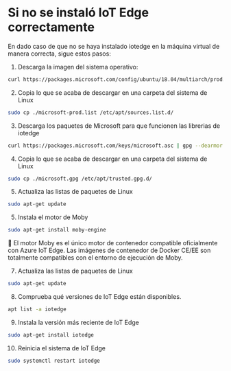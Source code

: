 # Si no se instaló IoT Edge correctamente

En dado caso de que no se haya instalado iotedge en la máquina virtual de manera correcta, sigue estos pasos:

1. Descarga la imagen del sistema operativo:

```Bash
curl https://packages.microsoft.com/config/ubuntu/18.04/multiarch/prod.list > ./microsoft-prod.list
```
2. Copia lo que se acaba de descargar en una carpeta del sistema de Linux

```Bash
sudo cp ./microsoft-prod.list /etc/apt/sources.list.d/
```

3. Descarga los paquetes de Microsoft para que funcionen las librerias de iotedge

```Bash
curl https://packages.microsoft.com/keys/microsoft.asc | gpg --dearmor > microsoft.gpg
```

4. Copia lo que se acaba de descargar en una carpeta del sistema de Linux

```Bash
sudo cp ./microsoft.gpg /etc/apt/trusted.gpg.d/
```

5. Actualiza las listas de paquetes de Linux

```Bash
sudo apt-get update
```

5. Instala el motor de Moby

```Bash
sudo apt-get install moby-engine
```

:book: El motor Moby es el único motor de contenedor compatible oficialmente con Azure IoT Edge. Las imágenes de contenedor de Docker CE/EE son totalmente compatibles con el entorno de ejecución de Moby.

7. Actualiza las listas de paquetes de Linux

```Bash
sudo apt-get update
```

8. Comprueba qué versiones de IoT Edge están disponibles.

```Bash
apt list -a iotedge
```
9. Instala la versión más reciente de IoT Edge

```Bash
sudo apt-get install iotedge
```

10. Reinicia el sistema de IoT Edge

```Bash
sudo systemctl restart iotedge
```
